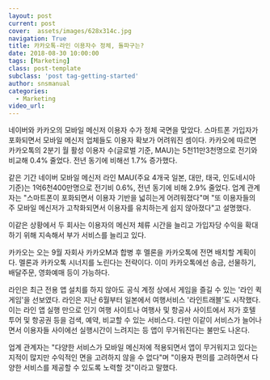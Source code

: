 ```yaml
---
layout: post
current: post
cover:  assets/images/628x314c.jpg
navigation: True
title: 카카오톡-라인 이용자수 정체, 돌파구는?
date: 2018-08-30 10:00:00
tags: [Marketing]
class: post-template
subclass: 'post tag-getting-started'
author: snsmanual
categories:
  - Marketing
video_url: 
---
```


네이버와 카카오의 모바일 메신저 이용자 수가 정체 국면을 맞았다.
스마트폰 가입자가 포화되면서 모바일 메신저 업체들도 이용자 확보가 어려워진 셈이다. 
카카오에 따르면 카카오톡의 2분기 월 활성 이용자 수(글로벌 기준, MAU)는 5천11만3천명으로 전기와 비교해 0.4% 줄었다. 전년 동기에 비해선 1.7% 증가했다.

같은 기간 네이버 모바일 메신저 라인 MAU(주요 4개국 일본, 대만, 태국, 인도네시아 기준)는 
1억6천400만명으로 전기비 0.6%, 전년 동기에 비해 2.9% 줄었다.
업계 관계자는 "스마트폰이 포화되면서 이용자 기반을 넓히는게 어려워졌다"며 "또 이용자들의 주 모바일 메신저가 고착화되면서 이용자를 유치하는게 쉽지 않아졌다"고 설명했다.

이같은 상황에서 두 회사는 이용자의 메신저 체류 시간을 늘리고 가입자당 수익을 확대하기 위해 
지속해서 부가 서비스를 늘리고 있다.

카카오는 오는 9월 자회사 카카오M과 합병 후 멜론을 카카오톡에 전면 배치할 계획이다. 
멜론과 카카오톡 시너지를 노린다는 전략이다. 
이미 카카오톡에선 송금, 선물하기, 배달주문, 영화예매 등이 가능하다.

라인은 최근 전용 앱 설치를 하지 않아도 공식 계정 상에서 게임을 즐길 수 있는 
'라인 퀵 게임'을 선보였다. 라인은 지난 6월부터 일본에서 여행서비스 '라인트래블'도 시작했다. 
이는 라인 앱 실행 만으로 인기 여행 사이트나 여행사 및 항공사 사이트에서 저가 호텔 투어 및 항공권 등을 검색, 예약, 비교할 수 있는 서비스다. 다만 이같이 서비스가 늘어나면서 이용자들 사이에선 실행시간이 느려지는 등 앱이 무거워진다는 불만도 나온다. 

업계 관계자는 "다양한 서비스가 모바일 메신저에 적용되면서 앱이 무거워지고 있다는 지적이 많지만 수익적인 면을 고려하지 않을 수 없다"며 "이용자 편의를 고려하면서 다양한 서비스를 제공할 수 있도록 노력할 것"이라고 말했다.